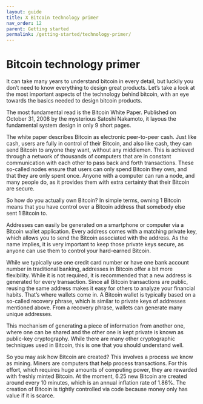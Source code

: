 ```yaml
---
layout: guide
title: X Bitcoin technology primer
nav_order: 12
parent: Getting started
permalink: /getting-started/technology-primer/
---
```


# Bitcoin technology primer

It can take many years to understand bitcoin in every detail, but luckily you don’t need to know everything to design great products. Let’s take a look at the most important aspects of the technology behind bitcoin, with an eye towards the basics needed to design bitcoin products.

The most fundamental read is the Bitcoin White Paper. Published on October 31, 2008 by the mysterious Satoshi Nakamoto, it layous the fundamental system design in only 9 short pages.

The white paper describes Bitcoin as electronic peer-to-peer cash. Just like cash, users are fully in control of their Bitcoin, and also like cash, they can send Bitcoin to anyone they want, without any middlemen. This is achieved through a network of thousands of computers that are in constant communication with each other to pass back and forth transactions. These so-called nodes ensure that users can only spend Bitcoin they own, and that they are only spent once. Anyone with a computer can run a node, and many people do, as it provides them with extra certainty that their Bitcoin are secure.

So how do you actually own Bitcoin? In simple terms, owning 1 Bitcoin means that you have control over a Bitcoin address that somebody else sent 1 Bitcoin to.

Addresses can easily be generated on a smartphone or computer via a Bitcoin wallet application. Every address comes with a matching private key, which allows you to send the Bitcoin associated with the address. As the name implies, it is very important to keep those private keys secure, as anyone can use them to control your hard-earned Bitcoin.

While we typically use one credit card number or have one bank account number in traditional banking, addresses in Bitcoin offer a bit more flexibility. While it is not required, it is recommended that a new address is generated for every transaction. Since all Bitcoin transactions are public, reusing the same address makes it easy for others to analyze your financial habits.
That’s where wallets come in. A Bitcoin wallet is typically based on a so-called recovery phrase, which is similar to private keys of addresses mentioned above. From a recovery phrase, wallets can generate many unique addresses.

This mechanism of generating a piece of information from another one, where one can be shared and the other one is kept private is known as public-key cryptography. While there are many other cryptographic techniques used in Bitcoin, this is one that you should understand well.

So you may ask how Bitcoin are created? This involves a process we know as mining. Miners are computers that help process transactions. For this effort, which requires huge amounts of computing power, they are rewarded with freshly minted Bitcoin. At the moment, 6.25 new Bitcoin are created around every 10 minutes, which is an annual inflation rate of 1.86%. The creation of Bitcoin is tightly controlled via code because money only has value if it is scarce.
